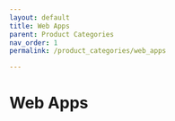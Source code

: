 ```yaml
---
layout: default
title: Web Apps
parent: Product Categories
nav_order: 1
permalink: /product_categories/web_apps

---
```


# Web Apps